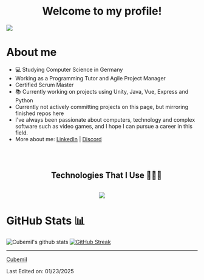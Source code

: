 <h1 align="center">Welcome to my profile!</h1>

![](https://komarev.com/ghpvc/?username=Cubemil&color=ff69b4&label=You+are+visitor+No.)
<br>
<h1>About me</h1>

- 💻 Studying Computer Science in Germany
- Working as a Programming Tutor and Agile Project Manager
- Certified Scrum Master
- 📚 Currently working on projects using Unity, Java, Vue, Express and Python
- Currently not actively committing projects on this page, but mirroring finished repos here
- I've always been passionate about computers, technology and complex software such as video games, and I hope I can pursue a career in this field.
- More about me:
[LinkedIn](https://www.linkedin.com/in/emil-petersen-28053b282/) |
[Discord](https://discordapp.com/users/259013014366322689)

<br>

<div id="user-content-toc">
  <ul align="center">
    <summary><h2 style="display: inline-block">Technologies That I Use 👨🏻‍💻</h2></summary>
  </ul>
</div>
<p align="center">
  <a href="https://skillicons.dev">
    <img src="https://skillicons.dev/icons?i=git,figma,linux,py,nodejs,vuejs,gradle,express,pinia,latex,electron,androidstudio,docker,unity,cs,dotnet&perline=8" />
  </a>
</p>
  
<h1>GitHub Stats 📊</h1>
 
![Cubemil's github stats](https://github-readme-stats.vercel.app/api?username=Cubemil&show_icons=true&theme=synthwave) 
[![GitHub Streak](https://github-readme-streak-stats.herokuapp.com/?user=Cubemil&theme=synthwave)](https://git.io/streak-stats)  

<hr>

[Cubemil](https://github.com/Cubemil)

Last Edited on: 01/23/2025
